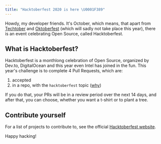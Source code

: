```yaml
---
title: "Hacktoberfest 2020 is here \U0001F389"
---
```


Howdy, my developer friends. It's October, which means, that apart from [Techtober](https://mobilesyrup.com/2020/09/30/techtober-2020/) and [Oktoberfest](https://en.wikipedia.org/wiki/Oktoberfest) (which will sadly not take place this year), there is an event celebrating Open Source, called Hacktoberfest.

## What is Hacktoberfest?
Hacktoberfest is a monthlong celebration of Open Source, organized by Dev.to, DigitalOcean and this year even Intel has joined in the fun. This year's challenge is to complete 4 Pull Requests, which are:
1. accepted
2. in a repo, with the `hacktoberfest` topic ([why](https://hacktoberfest.digitalocean.com/hacktoberfest-update))

If you do that, your PRs will be in a review period over the next 14 days, and after that, you can choose, whether you want a t-shirt or to plant a tree.


## Contribute yourself
For a list of projects to contribute to, see the official [Hacktoberfest website](https://hacktoberfest.digitalocean.com/#projects).

Happy hacking!

